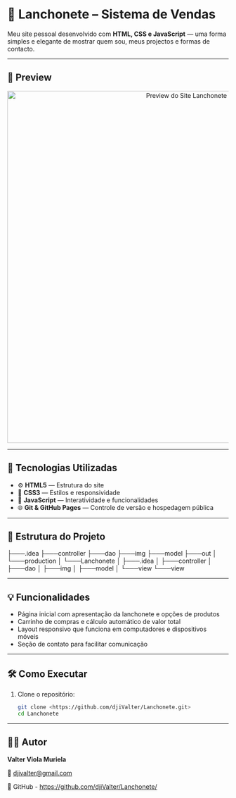 # 🍕 Lanchonete – Sistema de Vendas

Meu site pessoal desenvolvido com **HTML, CSS e JavaScript** — uma forma simples e elegante de mostrar quem sou, meus projectos e formas de contacto.

---

## 📸 Preview

<p align="center">
<img src="./preview.png" alt="Preview do Site Lanchonete" width="800"/>
</p>

---

## 🚀 Tecnologias Utilizadas

- ⚙️ **HTML5** — Estrutura do site
- 🎨 **CSS3** — Estilos e responsividade
- 🧠 **JavaScript** — Interatividade e funcionalidades
- 🌐 **Git & GitHub Pages** — Controle de versão e hospedagem pública

---

## 🧱 Estrutura do Projeto

├───.idea
├───controller
├───dao
├───img
├───model
├───out
│   └───production
│       └───Lanchonete
│           ├───.idea
│           ├───controller
│           ├───dao
│           ├───img
│           ├───model
│           └───view
└───view

---

## 💡 Funcionalidades

- Página inicial com apresentação da lanchonete e opções de produtos
- Carrinho de compras e cálculo automático de valor total
- Layout responsivo que funciona em computadores e dispositivos móveis
- Seção de contato para facilitar comunicação

---

## 🛠️ Como Executar

1. Clone o repositório:
    
    ```bash
    git clone <https://github.com/djiValter/Lanchonete.git>
    cd Lanchonete
    
    ```
    

---

## 👨‍💻 Autor

**Valter Viola Muriela**

📧 [djivalter@gmail.com](mailto:djivalter@gmail.com)

🔗 GitHub - https://github.com/djiValter/Lanchonete/
